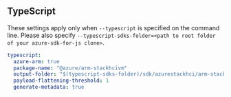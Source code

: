 ## TypeScript

These settings apply only when `--typescript` is specified on the command line.
Please also specify `--typescript-sdks-folder=<path to root folder of your azure-sdk-for-js clone>`.

```yaml $(typescript)
typescript:
  azure-arm: true
  package-name: "@azure/arm-stackhcivm"
  output-folder: "$(typescript-sdks-folder)/sdk/azurestackhci/arm-stackhcivm"
  payload-flattening-threshold: 1
  generate-metadata: true
```
